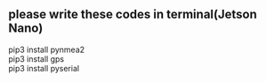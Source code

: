 ## please write these codes in terminal(Jetson Nano)

pip3 install pynmea2  
pip3 install gps  
pip3 install pyserial  
